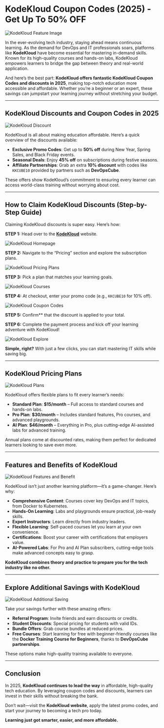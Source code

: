 # KodeKloud Coupon Codes (2025) - Get Up To 50% OFF

![KodeKloud Feature Image](https://github.com/sharonAt1/KodeKloud-Coupon-Codes/blob/main/KodeKloud/Images/KodeKloud%20Feature%20Img.png)

In the ever-evolving tech industry, staying ahead means continuous learning. As the demand for DevOps and IT professionals soars, platforms like **KodeKloud** have become essential for mastering in-demand skills. Known for its high-quality courses and hands-on labs, KodeKloud empowers learners to bridge the gap between theory and real-world application.  

And here’s the best part: **KodeKloud offers fantastic KodeKloud Coupon Codes and discounts in 2025**, making top-notch education more accessible and affordable. Whether you’re a beginner or an expert, these savings can jumpstart your learning journey without stretching your budget.

---

## KodeKloud Discounts and Coupon Codes in 2025

![KodeKloud Discount](https://github.com/sharonAt1/KodeKloud-Coupon-Codes/blob/main/KodeKloud/Images/kodekloud%20discount.png)

KodeKloud is all about making education affordable. Here’s a quick overview of the discounts available:  
- **Exclusive Promo Codes**: Get up to **50% off** during New Year, Spring Sales, and Black Friday events.  
- **Seasonal Deals**: Enjoy **45% off** on subscriptions during festive seasons.  
- **Affiliate Partnerships**: Grab an extra **10% discount** with codes like `KKCUBE10` provided by partners such as **DevOpsCube**.  

These offers show KodeKloud’s commitment to ensuring every learner can access world-class training without worrying about cost.

---

## How to Claim KodeKloud Discounts (Step-by-Step Guide)

Claiming KodeKloud discounts is super easy. Here’s how:  

**STEP 1:** Head over to the [**KodeKloud**](https://kodekloud.com) website.  

![KodeKloud Homepage](https://github.com/sharonAt1/KodeKloud-Coupon-Codes/blob/main/KodeKloud/Images/KodeKloud%20Homepage.png)

**STEP 2:** Navigate to the “Pricing” section and explore the subscription plans.  

![KodeKloud Pricing Plans](https://github.com/sharonAt1/KodeKloud-Coupon-Codes/blob/main/KodeKloud/Images/KodeKloud%20pricing%20plans.png)

**STEP 3:** Pick a plan that matches your learning goals.  

![KodeKloud Courses](https://github.com/sharonAt1/KodeKloud-Coupon-Codes/blob/main/KodeKloud/Images/kodekloud%20courses.png)

**STEP 4:** At checkout, enter your promo code (e.g., `KKCUBE10` for 10% off).  

![KodeKloud Coupon Codes](https://github.com/sharonAt1/KodeKloud-Coupon-Codes/blob/main/KodeKloud/Images/kodekloud%20coupon%20code.png)

**STEP 5:** Confirm** that the discount is applied to your total.  

**STEP 6:** Complete the payment process and kick off your learning adventure with KodeKloud!  

![KodeKloud Explore](https://github.com/sharonAt1/KodeKloud-Coupon-Codes/blob/main/KodeKloud/Images/KodeKloud%20enjoy.png)

**Simple, right?** With just a few clicks, you can start mastering IT skills while saving big.

---

## KodeKloud Pricing Plans

![KodeKloud Plans](https://github.com/sharonAt1/KodeKloud-Coupon-Codes/blob/main/KodeKloud/Images/KodeKloud%20plans.png)

KodeKloud offers flexible plans to fit every learner’s needs:  
- **Standard Plan**: **$15/month** – Full access to standard courses and hands-on labs.  
- **Pro Plan**: **$30/month** – Includes standard features, Pro courses, and advanced playgrounds.  
- **AI Plan**: **$46/month** – Everything in Pro, plus cutting-edge AI-assisted labs for advanced training.  

Annual plans come at discounted rates, making them perfect for dedicated learners looking to save even more.

---

## Features and Benefits of KodeKloud

![KodeKloud Features and Benefit](https://github.com/sharonAt1/KodeKloud-Coupon-Codes/blob/main/KodeKloud/Images/kodekloud%20features%20and%20benefits.png)

KodeKloud isn’t just another learning platform—it’s a game-changer. Here’s why:  

- **Comprehensive Content**: Courses cover key DevOps and IT topics, from Docker to Kubernetes.  
- **Hands-On Learning**: Labs and playgrounds ensure practical, job-ready skills.  
- **Expert Instructors**: Learn directly from industry leaders.  
- **Flexible Learning**: Self-paced courses let you learn at your own convenience.  
- **Certifications**: Boost your career with certifications that employers value.  
- **AI-Powered Labs**: For Pro and AI Plan subscribers, cutting-edge tools make advanced concepts easy to grasp.  

**KodeKloud combines theory and practice to prepare you for the tech industry like no other.**

---

## Explore Additional Savings with KodeKloud

![KodeKloud Additional Saving](https://github.com/sharonAt1/KodeKloud-Coupon-Codes/blob/main/KodeKloud/Images/KodeKloud%20Addtional%20Saving.png)

Take your savings further with these amazing offers:  
- **Referral Program**: Invite friends and earn discounts or credits.  
- **Student Discounts**: Special pricing for students with valid IDs.  
- **Bundle Offers**: Grab course bundles at reduced prices.  
- **Free Courses**: Start learning for free with beginner-friendly courses like the **Docker Training Course for Beginners**, thanks to **DevOpsCube partnerships**.  

These options make high-quality training available to everyone.

---

## Conclusion

In 2025, **KodeKloud continues to lead the way** in affordable, high-quality tech education. By leveraging coupon codes and discounts, learners can invest in their skills without breaking the bank.  

Don’t wait—visit the **KodeKloud website**, apply the latest promo codes, and start your journey to becoming a tech pro today.  

**Learning just got smarter, easier, and more affordable.**

